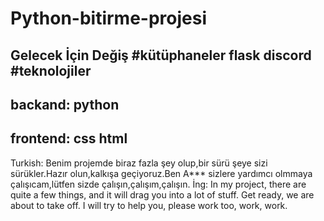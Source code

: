 # Python-bitirme-projesi
Gelecek İçin Değiş
#kütüphaneler
flask
discord
#teknolojiler
--------
backand:
python
--------
frontend:
css
html
--------
Turkish:
Benim projemde biraz fazla şey olup,bir sürü şeye sizi sürükler.Hazır olun,kalkışa geçiyoruz.Ben A*** sizlere yardımcı olmmaya çalışıcam,lütfen sizde çalışın,çalışım,çalışın.
İng:
In my project, there are quite a few things, and it will drag you into a lot of stuff. Get ready, we are about to take off. I will try to help you, please work too, work, work.
